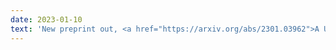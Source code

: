 ```yaml
---
date: 2023-01-10
text: 'New preprint out, <a href="https://arxiv.org/abs/2301.03962">A Unified Theory of Diversity in Ensemble Learning</a>.  This is the result of a long chain of research, beginning right back with my PhD. It formulates a theory that explains the nature and role of diversity in several supervised learning scenarios. Thankyou EPSRC for supporting this!'
---
```

